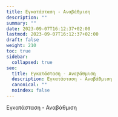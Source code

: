 ```yaml
---
title: Εγκατάσταση - Αναβάθμιση
description: ""
summary: ""
date: 2023-09-07T16:12:37+02:00
lastmod: 2023-09-07T16:12:37+02:00
draft: false
weight: 210
toc: true
sidebar:
  collapsed: true
seo:
  title: Εγκατάσταση - Αναβάθμιση
  description: Εγκατάσταση - Αναβάθμιση
  canonical: ""
  noindex: false
---
```

Εγκατάσταση - Αναβάθμιση
